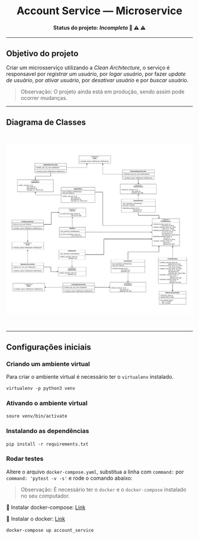 <div align="center">
  <h1>Account Service — Microservice</h1>
  <h4>
    <strong>Status do projeto: </strong> <i>Incompleto</i> 🚧 ⚠️ ⚠️
  </h4>
</div>

----

## Objetivo do projeto

Criar um microsserviço utilizando a *Clean Architecture*, o serviço é responsavel por *registrar um usuário*, por *logar usuário*, por fazer *update de usuário*, por *ativar usuário*, por *desativar usuário* e por *buscar usuário*.

> Observação: O projeto ainda está em produção, sendo assim pode ocorrer mudanças.

----

## Diagrama de Classes

</br>

![registrar](digram/account-service.png)

</br>

----
## Configurações iniciais

### Criando um ambiente virtual

Para criar o ambiente virtual é necessário ter o `virtualenv` instalado.


```
virtualenv -p python3 venv
```

### Ativando o ambiente virtual

```
soure venv/bin/activate
```

### Instalando as dependências

```
pip install -r requirements.txt
```

### Rodar testes

Altere o arquivo `docker-compose.yaml`, substitua a linha com `command:` por `command: 'pytest -v -s'` e rode o comando abaixo:

> Observação: É necessário ter o `docker` e o `docker-compose` instalado no seu computador.

🔗 Instalar docker-compose: [Link](https://docs.docker.com/compose/install/)

🔗 Instalar o docker: [Link](https://docs.docker.com/get-docker/)

```
docker-compose up account_service
```
